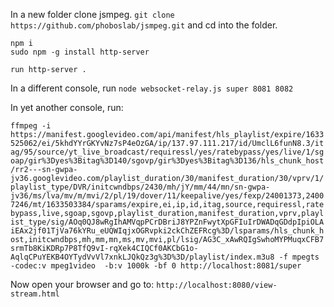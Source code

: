 
In a new folder clone jsmpeg. `git clone https://github.com/phoboslab/jsmpeg.git` and cd into the folder.
```
npm i
sudo npm -g install http-server

run http-server .
```
In a different console, run  `node websocket-relay.js super 8081 8082`

In yet another console, run:

`
ffmpeg -i https://manifest.googlevideo.com/api/manifest/hls_playlist/expire/1633525062/ei/5khdYYrGKYvNz7sP4eOzGA/ip/137.97.111.217/id/UmclL6funN8.3/itag/95/source/yt_live_broadcast/requiressl/yes/ratebypass/yes/live/1/sgoap/gir%3Dyes%3Bitag%3D140/sgovp/gir%3Dyes%3Bitag%3D136/hls_chunk_host/rr2---sn-gwpa-jv36.googlevideo.com/playlist_duration/30/manifest_duration/30/vprv/1/playlist_type/DVR/initcwndbps/2430/mh/jY/mm/44/mn/sn-gwpa-jv36/ms/lva/mv/m/mvi/2/pl/19/dover/11/keepalive/yes/fexp/24001373,24007246/mt/1633503384/sparams/expire,ei,ip,id,itag,source,requiressl,ratebypass,live,sgoap,sgovp,playlist_duration,manifest_duration,vprv,playlist_type/sig/AOq0QJ8wRgIhAMVqpPCrDBriJ8YPZnFwytXpGFIuIrDWADqGDdpIpiOLAiEAx2jf01TjVa76kYRu_eUQWIqjxOGRvpki2ckChZEFRcg%3D/lsparams/hls_chunk_host,initcwndbps,mh,mm,mn,ms,mv,mvi,pl/lsig/AG3C_xAwRQIgSwhoMYPMuqxCFB7srmTb8KiKDRp7P8TfQ9vI-rqXek4CIQCf0AKCbG1o-AqlqCPuYEKB4OYTydVvVl7xnkLJQkQz3g%3D%3D/playlist/index.m3u8 -f mpegts -codec:v mpeg1video  -b:v 1000k -bf 0 http://localhost:8081/super
`

Now open your browser and go to: `http://localhost:8080/view-stream.html`